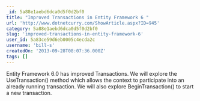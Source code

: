 ```yaml
---
_id: 5a88e1aebd6dca0d5f0d2bf0
title: "Improved Transactions in Entity Framework 6 "
url: 'http://www.dotnetcurry.com/ShowArticle.aspx?ID=945'
category: 5a88e1aebd6dca0d5f0d2bf0
slug: 'improved-transactions-in-entity-framework-6'
user_id: 5a83ce59d6eb0005c4ecda2c
username: 'bill-s'
createdOn: '2013-09-28T08:07:36.000Z'
tags: []
---
```


Entity Framework 6.0 has improved Transactions. We will explore the  UseTransaction() method which allows the context to participate into an already running transaction. We will also explore BeginTransaction() to start a new transaction.
